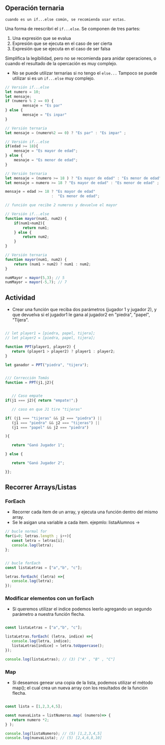 ## Operación ternaria
`cuando es un if...else común, se recomienda usar estas.`

Una forma de reescribri el `if...else`. Se componen de tres partes: 

1. Una expresión que se evalua
2. Expresión que se ejecuta en el caso de ser cierta
3. Expresión que se ejecuta en el caso de ser falsa

Simplifica la legibilidad, pero no se recomienda para anidar operaciones, o cuando el resultado de la opercación es muy complejo.

- No se puede  utilizar ternarias si no tengo el `else...`
Tampoco se puede utilizar si es un `if...else` muy complejo.

```js
// Versión if...else
let numero = 10;
let mensaje;
if (numero % 2 == 0) {
        mensaje = "Es par"
} else {
        mensaje = "Es inpar"
}

// Versión ternaria
let mensaje = (numero%2 == 0) ? "Es par" : "Es impar" ;

// Versión if...else
if(edad >= 18){
    mensaje = "Es mayor de edad";
} else {
    mesnaje = "Es menor de edad";
}

// Versión ternaria
let mensaje = (numero >= 18 ) ? "Es mayor de edad" : "Es menor de edad" ;
let mensaje = numero >= 18 ? "Es mayor de edad" : "Es menor de edad" ;

mensaje = edad >= 18 ? "Es mayor de edad"
                     :  "Es menor de edad";

```

```js
// función que recibe 2 numeros y devuelve el mayor

// Versión if...else
function mayor(num1, num2) {
    if(num1>num2){
        return num1;
    } else {
        return num2;
    }
}

// Versión ternaria
function mayor(num1, num2) {
    return (num1 > num2) ? num1 : num2;
}

numMayor = mayor(5,3); // 5
numMayor = mayor(-5,7); // 7

```

 ## Actividad
 - Crear una función que reciba dos parámetros (jugador 1 y jugador 2), y que devuelva si el jugador1 le gana al jugador2 en "piedra", "papel", "Tijera".

 ```js

 // let player1 = [piedra, papel, tijera];
 // let player2 = [piedra, papel, tijera];

 function PPT(player1, player2) {
    return (player1 > player2) ? player1 : player2;
 }

let ganador = PPT("piedra", "tijera");


/// Corrección Tomás
function = PPT(j1,j2){


    // Caso empate
if(j1 === j2){ return "empate!";}

    // caso en que J1 tire "tijeras"

if( (j1 === "tijeras" && j2 === "piedra") ||
    (j1 === "piedra" && j2 === "tijeras") ||
    (j1 === "papel" && j2 === "piedra")

){

    return "Ganó Jugador 1";

} else {

    return "Ganó Jugador 2";

}};
 ```

 ## Recorrer Arrays/Listas

 ### ForEach
 - Recorrer cada item de un array, y ejecuta una función dentro del mismo array.
 - Se le asigan una variable a cada item.
 ejepmlo:
    listaAlumnos ->

 ```js
// bucle normal for
 for(i=0; letras.length ; i++){
    const letra = letras[i];
    console.log(letra);
 };


// bucle forEach
 const listaLetras = ["a","b", "c"];

 letras.forEach( (letra) =>{
    console.log(letra);
 });


 ```

 ### Modificar elementos con un forEach

 - Si queremos utilizar el indice podemos leerlo agregando un segundo parámetro a nuestra función flecha.

 ```js

 const listaLetras = ["a","b", "c"];

 listaLetras.forEach( (letra, indice) =>{
    console.log(letra, indice);
    listaLetras[indice] = letra.toUppercase();
 });

 console.log(listaLetras); // (3) ["A" , "B" , "C"]

 ```

 ### Map
 - Si deseamos genear una copia de la lista, podemos utilizar el método map(); el cual crea un nueva array con los resultados de la función flecha.

 ```js

const lista = [1,2,3,4,5];

const nuevaLista = listNumeros.map( (numero)=> { 
    return numero *2;
} );

console.log(listaNumero); // (5) [1,2,3,4,5]
console.log(nuevaLista); // (5) [2,4,6,8,10]
 ```


 